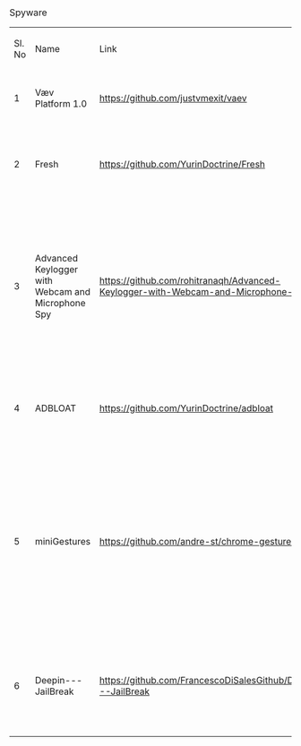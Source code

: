 <h3><span style="font-weight: 400;">Spyware</span></h3>
<table>
<tbody>
<tr>
<td>
<p><span style="font-weight: 400;">Sl. No</span></p>
</td>
<td>
<p><span style="font-weight: 400;">Name</span></p>
</td>
<td>
<p><span style="font-weight: 400;">Link</span></p>
</td>
<td>
<p><span style="font-weight: 400;">Description</span></p>
</td>
</tr>
<tr>
<td>
<p><span style="font-weight: 400;">1</span></p>
</td>
<td>
<p><span style="font-weight: 400;">V&aelig;v Platform 1.0</span></p>
</td>
<td>
<p><a href="https://github.com/justvmexit/vaev"><span style="font-weight: 400;">https://github.com/justvmexit/vaev</span></a></p>
</td>
<td>
<p><span style="font-weight: 400;">An advanced malware framework.&nbsp;</span></p>
</td>
</tr>
<tr>
<td>
<p><span style="font-weight: 400;">2</span></p>
</td>
<td>
<p><span style="font-weight: 400;">Fresh</span></p>
</td>
<td>
<p><a href="https://github.com/YurinDoctrine/Fresh"><span style="font-weight: 400;">https://github.com/YurinDoctrine/Fresh</span></a></p>
</td>
<td>
<p><span style="font-weight: 400;">Tons of functions for Windows 10|11 tweaking&nbsp;</span></p>
</td>
</tr>
<tr>
<td>
<p><span style="font-weight: 400;">3</span></p>
</td>
<td>
<p><span style="font-weight: 400;">Advanced Keylogger with Webcam and Microphone Spy</span></p>
</td>
<td>
<p><a href="https://github.com/rohitranaqh/Advanced-Keylogger-with-Webcam-and-Microphone-Spy"><span style="font-weight: 400;">https://github.com/rohitranaqh/Advanced-Keylogger-with-Webcam-and-Microphone-Spy</span></a></p>
</td>
<td>
<p><span style="font-weight: 400;">Advanced Keylogger in Python with screenshot, microphone, webcam pictures taking capabilities and then send these files through email.&nbsp;</span></p>
</td>
</tr>
<tr>
<td>
<p><span style="font-weight: 400;">4</span></p>
</td>
<td>
<p><span style="font-weight: 400;">ADBLOAT</span></p>
</td>
<td>
<p><a href="https://github.com/YurinDoctrine/adbloat"><span style="font-weight: 400;">https://github.com/YurinDoctrine/adbloat</span></a></p>
</td>
<td>
<p><span style="font-weight: 400;">Android debloating via debugging on Linux or Windows&nbsp;</span></p>
</td>
</tr>
<tr>
<td>
<p><span style="font-weight: 400;">5</span></p>
</td>
<td>
<p><span style="font-weight: 400;">miniGestures</span></p>
</td>
<td>
<p><a href="https://github.com/andre-st/chrome-gestures"><span style="font-weight: 400;">https://github.com/andre-st/chrome-gestures</span></a></p>
</td>
<td>
<p><span style="font-weight: 400;">Mouse gestures browser-extension based on AJ Ribeiro's "miniGestures' ' (small, no ads, no spyware). This fork adds "Open New Tab in Background" + bug fixes&nbsp;</span></p>
</td>
</tr>
<tr>
<td>
<p><span style="font-weight: 400;">6</span></p>
</td>
<td>
<p><span style="font-weight: 400;">Deepin---JailBreak</span></p>
</td>
<td>
<p><a href="https://github.com/FrancescoDiSalesGithub/Deepin---JailBreak"><span style="font-weight: 400;">https://github.com/FrancescoDiSalesGithub/Deepin---JailBreak</span></a></p>
</td>
<td>
<p><span style="font-weight: 400;">Script and study research on deepin that removes any bogus feature on Deepin&nbsp;</span></p>
</td>
</tr>
</tbody>
</table>
<p>&nbsp;</p>
